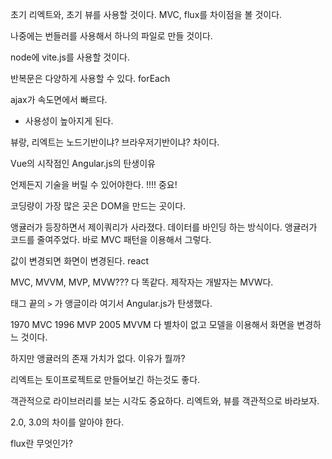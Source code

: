 초기 리엑트와, 초기 뷰를 사용할 것이다.
MVC, flux를 차이점을 볼 것이다.

나중에는 번들러를 사용해서 하나의 파일로 만들 것이다.

node에 vite.js를 사용할 것이다.

반복문은 다양하게 사용할 수 있다. forEach

ajax가 속도면에서 빠르다.
- 사용성이 높아지게 된다.


뷰랑, 리엑트는
노드기반이냐? 브라우저기반이냐? 차이다.

Vue의 시작점인 Angular.js의 탄생이유

언제든지 기술을 버릴 수 있어야한다. !!!! 중요!

코딩량이 가장 많은 곳은 DOM을 만드는 곳이다.

앵귤러가 등장하면서 제이쿼리가 사라졌다.
데이터를 바인딩 하는 방식이다.
앵귤러가 코드를 줄여주었다.
바로 MVC 패턴을 이용해서 그렇다.

값이 변경되면 화면이 변경된다. react

MVC, MVVM, MVP, MVW??? 다 똑같다.
제작자는 개발자는 MVW다.

태그 끝의 `>` 가 앵글이라 여기서 Angular.js가 탄생했다.

1970 MVC
1996 MVP
2005 MVVM
다 별차이 없고 모델을 이용해서 화면을 변경하느 것이다.

하지만 앵귤러의 존재 가치가 없다. 이유가 뭘까?

리엑트는 토이프로젝트로 만들어보긴 하는것도 좋다.

객관적으로 라이브러리를 보는 시각도 중요하다.
리엑트와, 뷰를 객관적으로 바라보자.

2.0, 3.0의 차이를 알아야 한다.

flux란 무엇인가?





